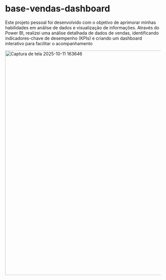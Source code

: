 # base-vendas-dashboard
Este projeto pessoal foi desenvolvido com o objetivo de aprimorar minhas habilidades em análise de dados e visualização de informações. Através do Power BI, realizei uma análise detalhada de dados de vendas, identificando indicadores-chave de desempenho (KPIs) e criando um dashboard interativo para facilitar o acompanhamento

<img width="1301" height="724" alt="Captura de tela 2025-10-11 163646" src="https://github.com/user-attachments/assets/3f6813a9-4489-4226-b6a1-b57ec2f808cf" />
